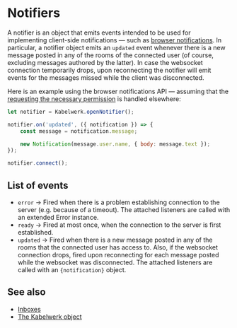 # Notifiers

A notifier is an object that emits events intended to be used for implementing client-side notifications — such as [browser notifications](https://developer.mozilla.org/en-US/docs/Web/API/Notifications_API). In particular, a notifier object emits an `updated` event whenever there is a new message posted in any of the rooms of the connected user (of course, excluding messages authored by the latter). In case the websocket connection temporarily drops, upon reconnecting the notifier will emit events for the messages missed while the client was disconnected.

Here is an example using the browser notifications API — assuming that the [requesting the necessary permission](https://developer.mozilla.org/en-US/docs/Web/API/Notification/requestPermission) is handled elsewhere:

```js
let notifier = Kabelwerk.openNotifier();

notifier.on('updated', ({ notification }) => {
    const message = notification.message;

    new Notification(message.user.name, { body: message.text });
});

notifier.connect();
```

## List of events

-   `error` → Fired when there is a problem establishing connection to the server (e.g. because of a timeout). The attached listeners are called with an extended Error instance.
-   `ready` → Fired at most once, when the connection to the server is first established.
-   `updated` → Fired when there is a new message posted in any of the rooms that the connected user has access to. Also, if the websocket connection drops, fired upon reconnecting for each message posted while the websocket was disconnected. The attached listeners are called with an `{notification}` object.

## See also

-   [Inboxes](./inboxes.md)
-   [The Kabelwerk object](./kabelwerk.md)
